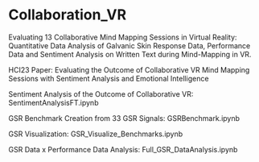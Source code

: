 # Collaboration_VR
Evaluating 13 Collaborative Mind Mapping Sessions in Virtual Reality: Quantitative Data Analysis of Galvanic Skin Response Data, Performance Data and Sentiment Analysis on Written Text during Mind-Mapping in VR.

HCI23 Paper: Evaluating the Outcome of Collaborative VR Mind Mapping Sessions with Sentiment Analysis and Emotional Intelligence

Sentiment Analysis of the Outcome of Collaborative VR: SentimentAnalysisFT.ipynb

GSR Benchmark Creation from 33 GSR Signals: GSRBenchmark.ipynb

GSR Visualization: GSR_Visualize_Benchmarks.ipynb

GSR Data x Performance Data Analysis: Full_GSR_DataAnalysis.ipynb
